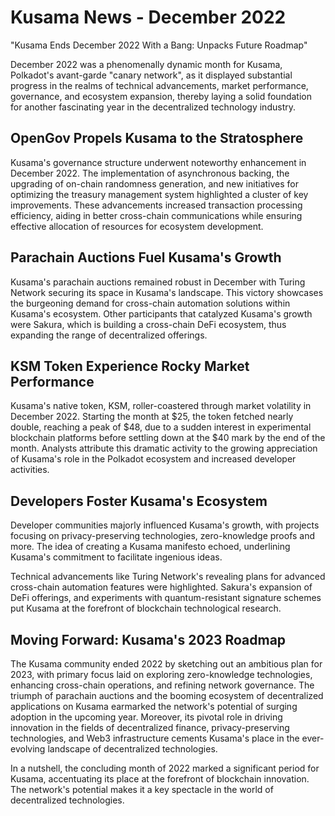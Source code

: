 # Kusama News - December 2022

"Kusama Ends December 2022 With a Bang: Unpacks Future Roadmap"

December 2022 was a phenomenally dynamic month for Kusama, Polkadot's
avant-garde "canary network", as it displayed substantial progress in the realms
of technical advancements, market performance, governance, and ecosystem
expansion, thereby laying a solid foundation for another fascinating year in the
decentralized technology industry.

## OpenGov Propels Kusama to the Stratosphere

Kusama's governance structure underwent noteworthy enhancement in December 2022.
The implementation of asynchronous backing, the upgrading of on-chain randomness
generation, and new initiatives for optimizing the treasury management system
highlighted a cluster of key improvements. These advancements increased
transaction processing efficiency, aiding in better cross-chain communications
while ensuring effective allocation of resources for ecosystem development.

## Parachain Auctions Fuel Kusama's Growth

Kusama's parachain auctions remained robust in December with Turing Network
securing its space in Kusama's landscape. This victory showcases the burgeoning
demand for cross-chain automation solutions within Kusama's ecosystem. Other
participants that catalyzed Kusama's growth were Sakura, which is building a
cross-chain DeFi ecosystem, thus expanding the range of decentralized offerings.

## KSM Token Experience Rocky Market Performance

Kusama's native token, KSM, roller-coastered through market volatility in
December 2022. Starting the month at $25, the token fetched nearly double,
reaching a peak of $48, due to a sudden interest in experimental blockchain
platforms before settling down at the $40 mark by the end of the month. Analysts
attribute this dramatic activity to the growing appreciation of Kusama's role in
the Polkadot ecosystem and increased developer activities.

## Developers Foster Kusama's Ecosystem

Developer communities majorly influenced Kusama's growth, with projects focusing
on privacy-preserving technologies, zero-knowledge proofs and more. The idea of
creating a Kusama manifesto echoed, underlining Kusama's commitment to
facilitate ingenious ideas.

Technical advancements like Turing Network's revealing plans for advanced
cross-chain automation features were highlighted. Sakura's expansion of DeFi
offerings, and experiments with quantum-resistant signature schemes put Kusama
at the forefront of blockchain technological research.

## Moving Forward: Kusama's 2023 Roadmap

The Kusama community ended 2022 by sketching out an ambitious plan for 2023,
with primary focus laid on exploring zero-knowledge technologies, enhancing
cross-chain operations, and refining network governance. The triumph of
parachain auctions and the booming ecosystem of decentralized applications on
Kusama earmarked the network's potential of surging adoption in the upcoming
year. Moreover, its pivotal role in driving innovation in the fields of
decentralized finance, privacy-preserving technologies, and Web3 infrastructure
cements Kusama's place in the ever-evolving landscape of decentralized
technologies.

In a nutshell, the concluding month of 2022 marked a significant period for
Kusama, accentuating its place at the forefront of blockchain innovation. The
network's potential makes it a key spectacle in the world of decentralized
technologies.
